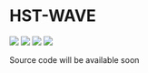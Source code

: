 # HST-WAVE

![](https://img.shields.io/badge/IJCAI-2025-blue)
![](https://img.shields.io/badge/python-3.8.19-orange)
![](https://img.shields.io/badge/pytorch-2.2.0-orange)
![](https://img.shields.io/badge/pytorchlightning-2.3.0-orange)
 
Source code will be available soon
